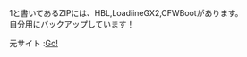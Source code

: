 1と書いてあるZIPには、HBL,LoadiineGX2,CFWBootがあります。<br>
自分用にバックアップしています！

元サイト :<a href="http://yuta123.atspace.cc/">Go!</a>
